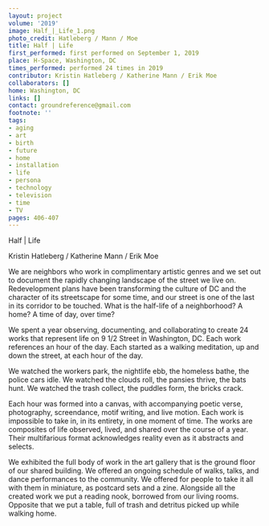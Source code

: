 ```yaml
---
layout: project
volume: '2019'
image: Half_|_Life_1.png
photo_credit: Hatleberg / Mann / Moe
title: Half | Life
first_performed: first performed on September 1, 2019
place: H-Space, Washington, DC
times_performed: performed 24 times in 2019
contributor: Kristin Hatleberg / Katherine Mann / Erik Moe
collaborators: []
home: Washington, DC
links: []
contact: groundreference@gmail.com
footnote: ''
tags:
- aging
- art
- birth
- future
- home
- installation
- life
- persona
- technology
- television
- time
- TV
pages: 406-407
---
```


Half | Life

Kristin Hatleberg / Katherine Mann / Erik Moe

We are neighbors who work in complimentary artistic genres and we set out to document the rapidly changing landscape of the street we live on. Redevelopment plans have been transforming the culture of DC and the character of its streetscape for some time, and our street is one of the last in its corridor to be touched. What is the half-life of a neighborhood? A home? A time of day, over time?

We spent a year observing, documenting, and collaborating to create 24 works that represent life on 9 1/2 Street in Washington, DC. Each work references an hour of the day. Each started as a walking meditation, up and down the street, at each hour of the day.

We watched the workers park, the nightlife ebb, the homeless bathe, the police cars idle. We watched the clouds roll, the pansies thrive, the bats hunt. We watched the trash collect, the puddles form, the bricks crack.

Each hour was formed into a canvas, with accompanying poetic verse, photography, screendance, motif writing, and live motion. Each work is impossible to take in, in its entirety, in one moment of time. The works are composites of life observed, lived, and shared over the course of a year. Their multifarious format acknowledges reality even as it abstracts and selects.

We exhibited the full body of work in the art gallery that is the ground floor of our shared building. We offered an ongoing schedule of walks, talks, and dance performances to the community. We offered for people to take it all with them in miniature, as postcard sets and a zine. Alongside all the created work we put a reading nook, borrowed from our living rooms. Opposite that we put a table, full of trash and detritus picked up while walking home.
